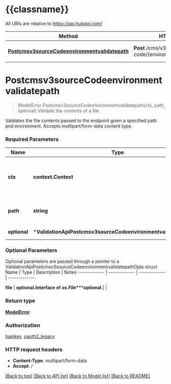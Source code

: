 # {{classname}}

All URIs are relative to *https://api.hubapi.com/*

Method | HTTP request | Description
------------- | ------------- | -------------
[**Postcmsv3sourceCodeenvironmentvalidatepath**](ValidationApi.md#Postcmsv3sourceCodeenvironmentvalidatepath) | **Post** /cms/v3/source-code/{environment}/validate/{path} | Validate the contents of a file

# **Postcmsv3sourceCodeenvironmentvalidatepath**
> ModelError Postcmsv3sourceCodeenvironmentvalidatepath(ctx, path, optional)
Validate the contents of a file

Validates the file contents passed to the endpoint given a specified path and environment. Accepts multipart/form-data content type.

### Required Parameters

Name | Type | Description  | Notes
------------- | ------------- | ------------- | -------------
 **ctx** | **context.Context** | context for authentication, logging, cancellation, deadlines, tracing, etc.
  **path** | **string**| The file system location of the file. | 
 **optional** | ***ValidationApiPostcmsv3sourceCodeenvironmentvalidatepathOpts** | optional parameters | nil if no parameters

### Optional Parameters
Optional parameters are passed through a pointer to a ValidationApiPostcmsv3sourceCodeenvironmentvalidatepathOpts struct
Name | Type | Description  | Notes
------------- | ------------- | ------------- | -------------

 **file** | **optional.Interface of *os.File****optional.**|  | 

### Return type

[**ModelError**](Error.md)

### Authorization

[hapikey](../README.md#hapikey), [oauth2_legacy](../README.md#oauth2_legacy)

### HTTP request headers

 - **Content-Type**: multipart/form-data
 - **Accept**: */*

[[Back to top]](#) [[Back to API list]](../README.md#documentation-for-api-endpoints) [[Back to Model list]](../README.md#documentation-for-models) [[Back to README]](../README.md)

